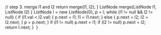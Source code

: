 // step 3. merge l1 and l2
return merge(l1, l2);
}
ListNode merge(ListNode l1, ListNode l2) {
ListNode l = new ListNode(0), p = l;
while (l1 != null && l2 != null) {
if (l1.val < l2.val) {
p.next = l1;
l1 = l1.next;
} else {
p.next = l2;
l2 = l2.next;
}
p = p.next;
}
if (l1 != null)
p.next = l1;
if (l2 != null)
p.next = l2;
return l.next;
}
​
}